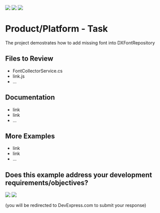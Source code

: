 <!-- default badges list -->
![](https://img.shields.io/endpoint?url=https://codecentral.devexpress.com/api/v1/VersionRange/852747961/24.2.0%2B)
[![](https://img.shields.io/badge/📖_How_to_use_DevExpress_Examples-e9f6fc?style=flat-square)](https://docs.devexpress.com/GeneralInformation/403183)
[![](https://img.shields.io/badge/💬_Leave_Feedback-feecdd?style=flat-square)](#does-this-example-address-your-development-requirementsobjectives)
<!-- default badges end -->
# Product/Platform - Task

The project demostrates how to add missing font into DXFontRepository

## Files to Review

- FontCollectorService.cs
- link.js
- ...

## Documentation

- link
- link
- ...

## More Examples

- link
- link
- ...
<!-- feedback -->
## Does this example address your development requirements/objectives?

[<img src="https://www.devexpress.com/support/examples/i/yes-button.svg"/>](https://www.devexpress.com/support/examples/survey.xml?utm_source=github&utm_campaign=Reporting_how_to_load_missing_fonts_from_google&~~~was_helpful=yes) [<img src="https://www.devexpress.com/support/examples/i/no-button.svg"/>](https://www.devexpress.com/support/examples/survey.xml?utm_source=github&utm_campaign=Reporting_how_to_load_missing_fonts_from_google&~~~was_helpful=no)

(you will be redirected to DevExpress.com to submit your response)
<!-- feedback end -->
